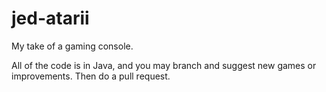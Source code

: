 # jed-atarii
My take of a gaming console.

All of the code is in Java, and you may branch and suggest new games or improvements. Then do a pull request.
